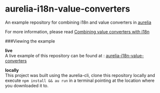 # aurelia-i18n-value-converters
An example repository for combining i18n and value converters in [aurelia](https://aurelia.io)

For more information, please read [Combining value converters with i18n](https://github.com/peterver/aurelia-i18n-value-converters/blob/master/ARTICLE.md)

###Viewing the example

**live**<br>
A live example of this repository can be found at : [aurelia-i18n-value-converters](https://peterver.github.io/aurelia-i18n-value-converters/)

**locally**<br>
This project was built using the aurelia-cli, clone this repository locally and execute 
`npm install && au run` in a terminal pointing at the location where you downloaded it to.
